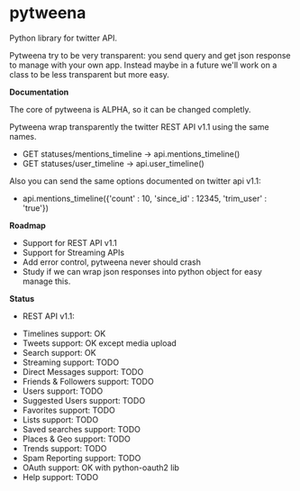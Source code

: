 pytweena
========

Python library for twitter API. 

Pytweena try to be very transparent: you send query and get json response to manage with your own app. Instead maybe in a future we'll work on a class to be less transparent but more easy.


**Documentation**

The core of pytweena is ALPHA, so it can be changed completly.

Pytweena wrap transparently the twitter REST API v1.1 using the same names.
- GET statuses/mentions_timeline  ->  api.mentions_timeline()
- GET statuses/user_timeline  ->  api.user_timeline()

Also you can send the same options documented on twitter api v1.1:
- api.mentions_timeline({'count' : 10, 'since_id' : 12345, 'trim_user' : 'true'})


**Roadmap**
- Support for REST API v1.1
- Support for Streaming APIs
- Add error control, pytweena never should crash
- Study if we can wrap json 
  responses into python object
  for easy manage this.

**Status**
 * REST API v1.1:
- Timelines support: OK
- Tweets support: OK except media upload
- Search support: OK
- Streaming support: TODO
- Direct Messages support: TODO
- Friends & Followers support: TODO
- Users support: TODO
- Suggested Users support: TODO
- Favorites support: TODO
- Lists support: TODO
- Saved searches support: TODO
- Places & Geo support: TODO
- Trends support: TODO
- Spam Reporting support: TODO
- OAuth support: OK with python-oauth2 lib
- Help support: TODO 
